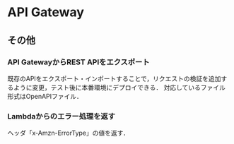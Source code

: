 # API Gateway

## その他
### API GatewayからREST APIをエクスポート
既存のAPIをエクスポート・インポートすることで，リクエストの検証を追加するように変更，テスト後に本番環境にデプロイできる．
対応しているファイル形式はOpenAPIファイル．

### Lambdaからのエラー処理を返す
ヘッダ「x-Amzn-ErrorType」の値を返す．

